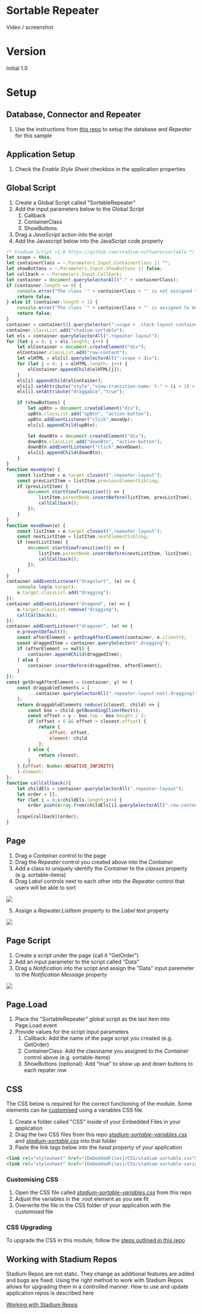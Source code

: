 # Sortable Repeater



Video / screenshot

# Version
Initial 1.0

# Setup

## Database, Connector and Repeater
1. Use the instructions from [this repo](https://github.com/stadium-software/samples-repeater) to setup the database and *Repeater* for this sample

## Application Setup
1. Check the *Enable Style Sheet* checkbox in the application properties

## Global Script
1. Create a Global Script called "SortableRepeater"
2. Add the input parameters below to the Global Script
   1. Callback
   2. ContainerClass
   3. ShowButtons
3. Drag a *JavaScript* action into the script
4. Add the Javascript below into the JavaScript code property
```javascript
/* Stadium Script v1.0 https://github.com/stadium-software/sortable */
let scope = this;
let containerClass = ~.Parameters.Input.ContainerClass || "";
let showButtons = ~.Parameters.Input.ShowButtons || false;
let callback = ~.Parameters.Input.Callback;
let container = document.querySelectorAll("." + containerClass);
if (container.length == 0) {
    console.error("The class '" + containerClass + "' is not assigned to any Container control");
    return false;
} else if (container.length > 1) {
    console.error("The class '" + containerClass + "' is assigned to multiple Container controls. Containers using this script must have unique classnames");
    return false;
}
container = container[0].querySelector(":scope > .stack-layout-container");
container.classList.add("stadium-sortable");
let els = container.querySelectorAll(".repeater-layout");
for (let i = 0; i < els.length; i++) {
    let elContainer = document.createElement("div");
    elContainer.classList.add("row-content");
    let elHTML = els[i].querySelectorAll(":scope > div");
    for (let j = 0; j < elHTML.length; j++) {
        elContainer.appendChild(elHTML[j]);
    }
    els[i].appendChild(elContainer);
    els[i].setAttribute("style","view-transition-name: t-" + (i + 1) + ";");
    els[i].setAttribute("draggable","true");

    if (showButtons) {
        let upBtn = document.createElement("div");
        upBtn.classList.add("upBtn", "action-button");
        upBtn.addEventListener("click",moveUp);
        els[i].appendChild(upBtn);

        let downBtn = document.createElement("div");
        downBtn.classList.add("downBtn", "action-button");
        downBtn.addEventListener("click",moveDown);
        els[i].appendChild(downBtn);
    }
}
function moveUp(e) {
    const listItem = e.target.closest(".repeater-layout");
    const prevListItem = listItem.previousElementSibling;
    if (prevListItem) {
        document.startViewTransition(() => {
            listItem.parentNode.insertBefore(listItem, prevListItem);
            callCallback();
        });
    }
}
function moveDown(e) {
    const listItem = e.target.closest(".repeater-layout");
    const nextListItem = listItem.nextElementSibling;
    if (nextListItem) {
        document.startViewTransition(() => {
            listItem.parentNode.insertBefore(nextListItem, listItem);
            callCallback();
        });
    }
}
container.addEventListener("dragstart", (e) => {
    console.log(e.target);
    e.target.classList.add("dragging");
});
container.addEventListener("dragend", (e) => {
    e.target.classList.remove("dragging");
    callCallback();
});
container.addEventListener("dragover", (e) => {
    e.preventDefault();
    const afterElement = getDragAfterElement(container, e.clientY);
    const draggedItem = container.querySelector(".dragging");
    if (afterElement == null) {
        container.appendChild(draggedItem);
    } else {
        container.insertBefore(draggedItem, afterElement);
    }
});
const getDragAfterElement = (container, y) => {
	const draggableElements = [
		...container.querySelectorAll(".repeater-layout:not(.dragging)")
    ];
	return draggableElements.reduce((closest, child) => {
        const box = child.getBoundingClientRect();
        const offset = y - box.top - box.height / 2;
        if (offset < 0 && offset > closest.offset) {
            return {
                offset: offset,
                element: child
            };
        } else {
            return closest;
        }
    },{offset: Number.NEGATIVE_INFINITY}
	).element;
};
function callCallback(){
    let childEls = container.querySelectorAll(".repeater-layout");
    let order = [];
    for (let i = 0;i<childEls.length;i++) {
        order.push(Array.from(childEls[i].querySelectorAll(".row-content .control-container"), ({textContent}) => textContent.trim()).filter(Boolean).join('; '));
    }
    scope[callback](order);
}
```

## Page
1. Drag a *Container* control to the page
2. Drag the *Repeater* control you created above into the *Container*
3. Add a class to uniquely identify the *Container* to the *classes* property (e.g. sortable-items)
4. Drag *Label* controls next to each other into the *Repeater* control that users will be able to sort

![](images/RepeaterLabels.png)

5. Assign a *Repeater.ListItem* property to the *Label* text property

![](images/LabelListItem.png)

## Page Script
1. Create a script under the page (call it "GetOrder")
2. Add an input parameter to the script called "Data"
3. Drag a *Notification* into the script and assign the "Data" input paremeter to the *Notification Message* property

![](images/NotificationMessage.png)

## Page.Load
1. Place the "SortableRepeater" global script as the last item into Page.Load event
2. Provide values for the script input parameters
   1. Callback: Add the name of the page script you created (e.g. GetOrder)
   2. ContainerClass: Add the classname you assigned to the *Container* control above (e.g. sortable-items)
   3. ShowButtons (optional): Add "true" to show up and down buttons to each repater row

## CSS
The CSS below is required for the correct functioning of the module. Some elements can be [customised](#customising-css) using a variables CSS file. 

1. Create a folder called "CSS" inside of your Embedded Files in your application
2. Drag the two CSS files from this repo [*stadium-sortable-variables.css*](stadium-sortable-variables.css) and [*stadium-sortable.css*](stadium-sortable.css) into that folder
3. Paste the link tags below into the *head* property of your application
```html
<link rel="stylesheet" href="{EmbeddedFiles}/CSS/stadium-sortable.css">
<link rel="stylesheet" href="{EmbeddedFiles}/CSS/stadium-sortable-variables.css">
``` 

### Customising CSS
1. Open the CSS file called [*stadium-sortable-variables.css*](stadium-sortable-variables.css) from this repo
2. Adjust the variables in the *:root* element as you see fit
3. Overwrite the file in the CSS folder of your application with the customised file

### CSS Upgrading
To upgrade the CSS in this module, follow the [steps outlined in this repo](https://github.com/stadium-software/samples-upgrading)

## Working with Stadium Repos
Stadium Repos are not static. They change as additional features are added and bugs are fixed. Using the right method to work with Stadium Repos allows for upgrading them in a controlled manner. How to use and update application repos is described here 

[Working with Stadium Repos](https://github.com/stadium-software/samples-upgrading)